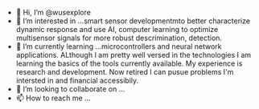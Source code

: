 - 👋 Hi, I’m @wusexplore
- 👀 I’m interested in ...smart sensor developmentmto better characterize dynamic response and use AI, computer learning to optimize multisensor signals for more robust descrimination, detection.
- 🌱 I’m currently learning ...microcontrollers and neural network applications. ALthough I am pretty well versed in the technologies I am learning the basics of the tools currently available.  My experience is research and development.  Now retired I can pusue problems I'm intersted in and financial accessibily.
- 💞️ I’m looking to collaborate on ...
- 📫 How to reach me ...

<!---
wusexplore/wusexplore is a ✨ special ✨ repository because its `README.md` (this file) appears on your GitHub profile.
You can click the Preview link to take a look at your changes.
--->
